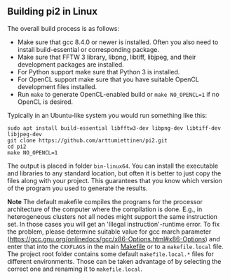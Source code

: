 Building pi2 in Linux
---------------------

The overall build process is as follows:
* Make sure that gcc 8.4.0 or newer is installed. Often you also need to install build-essential or corresponding package.
* Make sure that FFTW 3 library, libpng, libtiff, libjpeg, and their development packages are installed.
* For Python support make sure that Python 3 is installed.
* For OpenCL support make sure that you have suitable OpenCL development files installed.
* Run `make` to generate OpenCL-enabled build or `make NO_OPENCL=1` if no OpenCL is desired.

Typically in an Ubuntu-like system you would run something like this:
```
sudo apt install build-essential libfftw3-dev libpng-dev libtiff-dev libjpeg-dev 
git clone https://github.com/arttumiettinen/pi2.git
cd pi2
make NO_OPENCL=1
```

The output is placed in folder `bin-linux64`. You can install the executable and libraries to any standard location, but often it is better to just copy the files along with your project. This guarantees that you know which version of the program you used to generate the results.

**Note**
The default makefile compiles the programs for the processor architecture of the computer where the compilation is done.
E.g., in heterogeneous clusters not all nodes might support the same instruction set.
In those cases you will get an 'Illegal instruction'-runtime error. To fix the problem, please determine suitable value for gcc march parameter (https://gcc.gnu.org/onlinedocs/gcc/x86-Options.html#x86-Options) and enter that into the `CXXFLAGS` in the main [Makefile](Makefile) or to a `makefile.local` file.
The project root folder contains some default `makefile.local.*` files for different environments. Those can be taken advantage of by selecting the correct one and renaming it to `makefile.local`.

